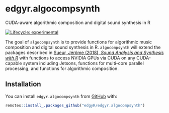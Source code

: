 
<!-- README.md is generated from README.Rmd. Please edit that file -->

# edgyr.algocompsynth

CUDA-aware algorithmic composition and digital sound synthesis in R

<!-- badges: start -->

[![Lifecycle:
experimental](https://img.shields.io/badge/lifecycle-experimental-orange.svg)](https://www.tidyverse.org/lifecycle/#experimental)
<!-- badges: end -->

The goal of `algocompsynth` is to provide functions for algorithmic
music composition and digital sound synthesis in R. `algocompsynth` will
extend the packages described in [Sueur, Jérôme (2018), *Sound Analysis
and Synthesis with R*](https://www.springer.com/us/book/9783319776453)
with functions to access NVIDIA GPUs via CUDA on any CUDA-capable system
including Jetsons, functions for multi-core parallel processing, and
functions for algorithmic composition.

## Installation

You can install `edgyr.algocompsynth` from
[GitHub](https://edgyR.github.io/edgyr.algocompsynth) with:

``` r
remotes::install_.packages_github("edgyR/edgyr.algocompsynth")
```
